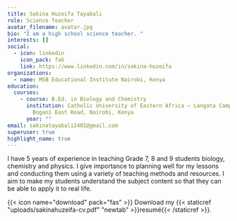 ```yaml
---
title: Sakina Huzeifa Tayabali
role: Science Teacher
avatar_filename: avatar.jpg
bio: "I am a high school science teacher. "
interests: []
social:
  - icon: linkedin
    icon_pack: fab
    link: https://www.linkedin.com/in/sakina-huzeifa
organizations:
  - name: MSB Educational Institute Nairobi, Kenya
education:
  courses:
    - course: B.Ed. in Biology and Chemistry
      institution: Catholic University of Eastern Africa – Langata Campus, Nairobi
        Bogani East Road, Nairobi, Kenya
      year: ""
email: sakinatayabali2401@gmail.com
superuser: true
highlight_name: true
---
```

I have 5 years of experience in teaching Grade 7, 8 and 9 students biology, chemistry and physics.  I give importance to planning well for my lessons and conducting them using a variety of teaching methods and resources. I aim to make my students understand the subject content so that they can be able to apply it to real life. 

{{< icon name="download" pack="fas" >}} Download my {{< staticref "uploads/sakinahuzeifa-cv.pdf" "newtab" >}}resumé{{< /staticref >}}.